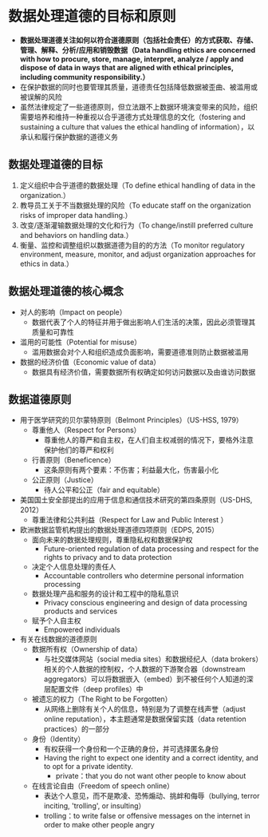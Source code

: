 # **数据处理道德的目标和原则**

- **数据处理道德关注如何以符合道德原则（包括社会责任）的方式获取、存储、管理、解释、分析/应用和销毁数据（Data handling ethics are concerned with how to procure, store, manage, interpret, analyze / apply and dispose of data in ways that are aligned with ethical principles, including community responsibility.）**
- 在保护数据的同时也要管理其质量，道德责任包括降低数据被歪曲、被滥用或被误解的风险
- 虽然法律规定了一些道德原则，但立法跟不上数据环境演变带来的风险，组织需要培养和维持一种重视以合乎道德方式处理信息的文化（fostering and sustaining a culture that values the ethical handling of information），以承认和履行保护数据的道德义务

## 数据处理道德的目标

1. 定义组织中合乎道德的数据处理（To define ethical handling of data in the organization.）
2. 教导员工关于不当数据处理的风险（To educate staff on the organization risks of improper data handling.）
3. 改变/逐渐灌输数据处理的文化和行为（To change/instill preferred culture and behaviors on handling data.）
4. 衡量、监控和调整组织以数据道德为目的的方法（To monitor regulatory environment, measure, monitor, and adjust organization approaches for ethics in data.）

## 数据处理道德的核心概念

- 对人的影响（Impact on people）
  - 数据代表了个人的特征并用于做出影响人们生活的决策，因此必须管理其质量和可靠性
- 滥用的可能性（Potential for misuse）
  - 滥用数据会对个人和组织造成负面影响，需要道德准则防止数据被滥用
- 数据的经济价值（Economic value of data）
  - 数据具有经济价值，需要数据所有权确定如何访问数据以及由谁访问数据

## 数据道德原则

- 用于医学研究的贝尔蒙特原则（Belmont Principles）（US-HSS, 1979）
  - 尊重他人（Respect for Persons）
    - 尊重他人的尊严和自主权，在人们自主权减弱的情况下，要格外注意保护他们的尊严和权利
  - 行善原则（Beneficence）
    - 这条原则有两个要素：不伤害；利益最大化，伤害最小化
  - 公正原则（Justice）
    - 待人公平和公正（fair and equitable）
- 美国国土安全部提出的应用于信息和通信技术研究的第四条原则（US-DHS, 2012）
  - 尊重法律和公共利益（Respect for Law and Public Interest ）
- 欧洲数据监管机构提出的数据处理道德四项原则（EDPS, 2015）
  - 面向未来的数据处理规则，尊重隐私权和数据保护权
    - Future-oriented regulation of data processing and respect for the rights to privacy and to data protection
  - 决定个人信息处理的责任人
    - Accountable controllers who determine personal information processing
  - 数据处理产品和服务的设计和工程中的隐私意识
    - Privacy conscious engineering and design of data processing products and services
  - 赋予个人自主权
    - Empowered individuals
- 有关在线数据的道德原则
  - 数据所有权（Ownership of data）
    - 与社交媒体网站（social media sites）和数据经纪人（data brokers）相关的个人数据的控制权，个人数据的下游聚合器（downstream aggregators）可以将数据嵌入（embed）到不被任何个人知道的深层配置文件（deep profiles）中
  - 被遗忘的权力（The Right to be Forgotten）
    - 从网络上删除有关个人的信息，特别是为了调整在线声誉（adjust online reputation），本主题通常是数据保留实践（data retention practices）的一部分
  - 身份（Identity）
    - 有权获得一个身份和一个正确的身份，并可选择匿名身份
    - Having the right to expect one identity and a correct identity, and to opt for a private identity.
      - private：that you do not want other people to know about
  - 在线言论自由（Freedom of speech online）
    - 表达个人意见，而不是欺凌、恐怖煽动、挑衅和侮辱（bullying, terror inciting, 'trolling', or insulting）
    - trolling：to write false or offensive messages on the internet in order to make other people angry